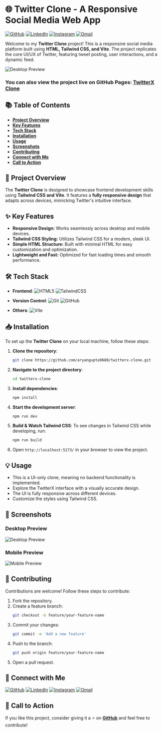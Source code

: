 # 🌐 Twitter Clone - A Responsive Social Media Web App

[![GitHub](https://img.shields.io/badge/-GitHub-181717?logo=github&logoColor=white&style=flat-square)](https://github.com/aryangupta9680)
[![LinkedIn](https://img.shields.io/badge/-LinkedIn-0A66C2?logo=linkedin&logoColor=white&style=flat-square)](https://www.linkedin.com/in/aryangupta8970)
[![Instagram](https://img.shields.io/badge/-Instagram-E4405F?logo=instagram&logoColor=white&style=flat-square)](https://www.instagram.com/aryan_gupta8970)
[![Gmail](https://img.shields.io/badge/-Gmail-D14836?logo=gmail&logoColor=white&style=flat-square)](mailto:aryansgupta15@gmail.com)

Welcome to my **Twitter Clone** project! This is a responsive social media platform built using **HTML, Tailwind CSS, and Vite**. The project replicates the core UI/UX of Twitter, featuring tweet posting, user interactions, and a dynamic feed.

![Desktop Preview](https://github.com/user-attachments/assets/ab5ae286-e164-4279-9a80-cd963789ce13)

### You can also view the project live on GitHub Pages: [TwitterX Clone](https://aryangupta9680.github.io/twitterx-clone/)


## 📚 Table of Contents
- **[Project Overview](#-project-overview)**
- **[Key Features](#-key-features)**
- **[Tech Stack](#-tech-stack)**
- **[Installation](#-installation)**
- **[Usage](#-usage)**
- **[Screenshots](#-screenshots)**
- **[Contributing](#-contributing)**
- **[Connect with Me](#-connect-with-me)**
- **[Call to Action](#-call-to-action)**

## 🌟 Project Overview

The **Twitter Clone** is designed to showcase frontend development skills using **Tailwind CSS and Vite**. It features a **fully responsive design** that adapts across devices, mimicking Twitter's intuitive interface.

## ✨ Key Features

- **Responsive Design:** Works seamlessly across desktop and mobile devices.
- **Tailwind CSS Styling:** Utilizes Tailwind CSS for a modern, sleek UI.
- **Simple HTML Structure:** Built with minimal HTML for easy customization and optimization.
- **Lightweight and Fast:** Optimized for fast loading times and smooth performance.

## 🛠️ Tech Stack

- **Frontend**:
  ![HTML5](https://img.shields.io/badge/html5-%23E34F26.svg?style=for-the-badge&logo=html5&logoColor=white)
  ![TailwindCSS](https://img.shields.io/badge/tailwindcss-%2306B6D4.svg?style=for-the-badge&logo=tailwindcss&logoColor=white)

- **Version Control**:
  ![Git](https://img.shields.io/badge/git-%23F05033.svg?style=for-the-badge&logo=git&logoColor=white)
  ![GitHub](https://img.shields.io/badge/github-%23181717.svg?style=for-the-badge&logo=github&logoColor=white)

- **Others**:
  ![Vite](https://img.shields.io/badge/Vite-%23646CFF.svg?style=for-the-badge&logo=vite&logoColor=white)

## 📥 Installation

To set up the **Twitter Clone** on your local machine, follow these steps:

1. **Clone the repository**:
   ```bash
   git clone https://github.com/aryangupta9680/twitterx-clone.git
   ```
2. **Navigate to the project directory**:
   ```bash
   cd twitterx-clone
   ```
3. **Install dependencies**:
   ```bash
   npm install
   ```
4. **Start the development server**:
   ```bash
   npm run dev
   ```
5. **Build & Watch Tailwind CSS**:
   To see changes in Tailwind CSS while developing, run:
   ```bash
   npm run build
   ```
6. Open `http://localhost:5173/` in your browser to view the project.

## 💡 Usage

- This is a UI-only clone, meaning no backend functionality is implemented.
- Explore the TwitterX interface with a visually accurate design.
- The UI is fully responsive across different devices.
- Customize the styles using Tailwind CSS.

## 📸 Screenshots

### Desktop Preview
![Desktop Preview](https://github.com/user-attachments/assets/ab5ae286-e164-4279-9a80-cd963789ce13)

### Mobile Preview
![Mobile Preview](https://github.com/user-attachments/assets/1b075cf0-4e9e-41f8-b886-fe6859d8c32f)

## 🤝 Contributing

Contributions are welcome! Follow these steps to contribute:

1. Fork the repository.
2. Create a feature branch:
   ```bash
   git checkout -b feature/your-feature-name
   ```
3. Commit your changes:
   ```bash
   git commit -m 'Add a new feature'
   ```
4. Push to the branch:
   ```bash
   git push origin feature/your-feature-name
   ```
5. Open a pull request.

## 🤝 Connect with Me

[![GitHub](https://img.shields.io/badge/-GitHub-181717?logo=github&logoColor=white&style=flat-square)](https://github.com/aryangupta9680)
[![LinkedIn](https://img.shields.io/badge/-LinkedIn-0A66C2?logo=linkedin&logoColor=white&style=flat-square)](https://www.linkedin.com/in/aryangupta8970)
[![Instagram](https://img.shields.io/badge/-Instagram-E4405F?logo=instagram&logoColor=white&style=flat-square)](https://www.instagram.com/aryan_gupta8970)
[![Gmail](https://img.shields.io/badge/-Gmail-D14836?logo=gmail&logoColor=white&style=flat-square)](mailto:aryansgupta15@gmail.com)

## 📣 Call to Action

If you like this project, consider giving it a ⭐ on **[GitHub](https://github.com/aryangupta9680/twitterx-clone)** and feel free to contribute!
